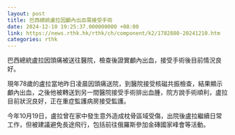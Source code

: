```yaml
---
layout: post
title: 巴西總統盧拉因顱內出血需接受手術
date: 2024-12-10 19:25:37.000000000 +08:00
link: https://news.rthk.hk/rthk/ch/component/k2/1782880-20241210.htm
categories: rthk
---
```


巴西總統盧拉因頭痛被送往醫院，檢查後證實顱內出血，接受手術後目前情況良好。

現年78歲的盧拉當地昨日凌晨因頭痛送院，到醫院接受核磁共振檢查，結果顯示顱內出血，之後他被轉送到另一間醫院接受手術排出血腫，院方說手術順利，盧拉目前狀況良好，正在重症監護病房接受監護。

今年10月19日，盧拉曾在家中發生意外造成枕骨區域受傷，出院後盧拉繼續日常工作，但被建議避免長途飛行，包括前往俄羅斯參加金磚國家峰會等活動。
